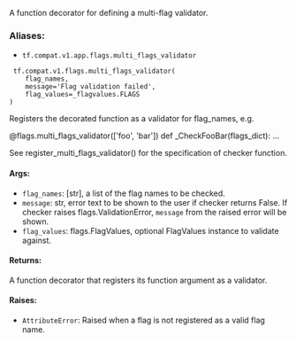 
A function decorator for defining a multi-flag validator.
### Aliases:
- `tf.compat.v1.app.flags.multi_flags_validator`

```
 tf.compat.v1.flags.multi_flags_validator(
    flag_names,
    message='Flag validation failed',
    flag_values=_flagvalues.FLAGS
)
```

Registers the decorated function as a validator for flag_names, e.g.

@flags.multi_flags_validator(['foo', 'bar']) def _CheckFooBar(flags_dict): ...

See register_multi_flags_validator() for the specification of checker function.
#### Args:
- `flag_names`: [str], a list of the flag names to be checked.
- `message`: str, error text to be shown to the user if checker returns False. If checker raises flags.ValidationError, `message` from the raised error will be shown.
- `flag_values`: flags.FlagValues, optional FlagValues instance to validate against.
#### Returns:

A function decorator that registers its function argument as a validator.
#### Raises:
- `AttributeError`: Raised when a flag is not registered as a valid flag name.
